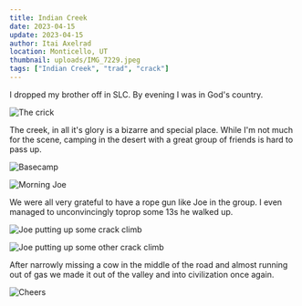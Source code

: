 ```yaml
---
title: Indian Creek
date: 2023-04-15
update: 2023-04-15
author: Itai Axelrad
location: Monticello, UT
thumbnail: uploads/IMG_7229.jpeg
tags: ["Indian Creek", "trad", "crack"]
---
```


I dropped my brother off in SLC. By evening I was in God's country.

![The crick](uploads/IMG_7241.jpeg)

The creek, in all it's glory is a bizarre and special place. While I'm not much for the scene, camping in the desert with a great group of friends is hard to pass up.

![Basecamp](uploads/IMG_0457.jpeg)

![Morning Joe](uploads/IMG_0460.jpeg)

We were all very grateful to have a rope gun like Joe in the group. I even managed to unconvincingly toprop some 13s he walked up.

![Joe putting up some crack climb](uploads/IMG_7229.jpeg)

![Joe putting up some other crack climb](uploads/IMG_7239.jpeg)

After narrowly missing a cow in the middle of the road and almost running out of gas we made it out of the valley and into civilization once again.

![Cheers](uploads/IMG_7235.jpeg)
